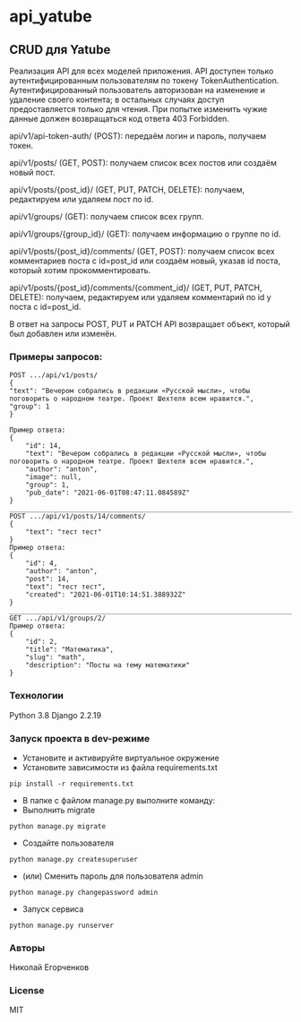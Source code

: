 # api_yatube
## CRUD для Yatube
Реализация API для всех моделей приложения.
API доступен только аутентифицированным пользователям по токену TokenAuthentication.
Аутентифицированный пользователь авторизован на изменение и удаление своего контента; в остальных случаях доступ предоставляется только для чтения. При попытке изменить чужие данные должен возвращаться код ответа 403 Forbidden.

  api/v1/api-token-auth/ (POST): передаём логин и пароль, получаем токен.

  api/v1/posts/ (GET, POST): получаем список всех постов или создаём новый пост.

  api/v1/posts/{post_id}/ (GET, PUT, PATCH, DELETE): получаем, редактируем или удаляем пост по id.

  api/v1/groups/ (GET): получаем список всех групп.

  api/v1/groups/{group_id}/ (GET): получаем информацию о группе по id.

  api/v1/posts/{post_id}/comments/ (GET, POST): получаем список всех комментариев поста с id=post_id или создаём новый, указав id поста, который хотим прокомментировать.

  api/v1/posts/{post_id}/comments/{comment_id}/ (GET, PUT, PATCH, DELETE): получаем, редактируем или удаляем комментарий по id у поста с id=post_id.
  
  В ответ на запросы POST, PUT и PATCH API возвращает объект, который был добавлен или изменён.
  
  ### Примеры запросов:
    POST .../api/v1/posts/
    {
    "text": "Вечером собрались в редакции «Русской мысли», чтобы поговорить о народном театре. Проект Шехтеля всем нравится.",
    "group": 1
    } 
    
    Пример ответа:
    {
        "id": 14,
        "text": "Вечером собрались в редакции «Русской мысли», чтобы поговорить о народном театре. Проект Шехтеля всем нравится.",
        "author": "anton",
        "image": null,
        "group": 1,
        "pub_date": "2021-06-01T08:47:11.084589Z"
    } 
    _____________________________________________________________________________________________________________________________
    POST .../api/v1/posts/14/comments/
    {
        "text": "тест тест"
    } 
    Пример ответа:
    {
        "id": 4,
        "author": "anton",
        "post": 14,
        "text": "тест тест",
        "created": "2021-06-01T10:14:51.388932Z"
    } 
    _____________________________________________________________________________________________________________________________
    GET .../api/v1/groups/2/
    Пример ответа:
    {
        "id": 2,
        "title": "Математика",
        "slug": "math",
        "description": "Посты на тему математики"
    } 

### Технологии
Python 3.8
Django 2.2.19
### Запуск проекта в dev-режиме
- Установите и активируйте виртуальное окружение
- Установите зависимости из файла requirements.txt
```
pip install -r requirements.txt
``` 
- В папке с файлом manage.py выполните команду:
- Выполнить migrate
```
python manage.py migrate
```
- Создайте пользователя
```
python manage.py createsuperuser
```
- (или) Сменить пароль для пользователя admin
```
python manage.py changepassword admin
```
- Запуск сервиса
```
python manage.py runserver
```
### Авторы
Николай Егорченков

### License
MIT
